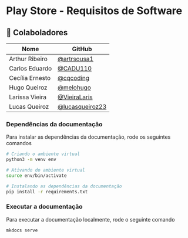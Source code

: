 # Play Store - Requisitos de Software

## 👥 Colaboladores

| Nome | GitHub |
|------|--------|
| Arthur Ribeiro  | [@artrsousa1](https://github.com/artrsousa1)|
| Carlos Eduardo  | [@CADU110](https://github.com/CADU110)|
| Cecília Ernesto | [@cqcoding](https://github.com/cqcoding)|
| Hugo Queiroz    | [@melohugo](https://github.com/melohugo)|
| Larissa Vieira  | [@VieiraLaris](https://github.com/VieiraLaris)|
| Lucas Queiroz   | [@lucasqueiroz23](https://github.com/lucasqueiroz23)|

### Dependências da documentação

Para instalar as dependências da documentação, rode os seguintes comandos

```bash
# Criando o ambiente virtual
python3 -m venv env

# Ativando do ambiente virtual
source env/bin/activate

# Instalando as dependências da documentação
pip install -r requirements.txt
```

### Executar a documentação

Para executar a documentação localmente, rode o seguinte comando

```bash
mkdocs serve
```